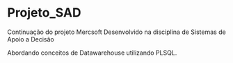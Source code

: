 # Projeto_SAD

Continuação do projeto Mercsoft
Desenvolvido na disciplina de Sistemas de Apoio a Decisão

Abordando conceitos de Datawarehouse utilizando PLSQL.
